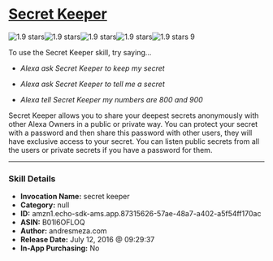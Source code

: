 # [Secret Keeper](http://alexa.amazon.com/#skills/amzn1.echo-sdk-ams.app.87315626-57ae-48a7-a402-a5f54ff170ac)
![1.9 stars](../../images/ic_star_black_18dp_1x.png)![1.9 stars](../../images/ic_star_half_black_18dp_1x.png)![1.9 stars](../../images/ic_star_border_black_18dp_1x.png)![1.9 stars](../../images/ic_star_border_black_18dp_1x.png)![1.9 stars](../../images/ic_star_border_black_18dp_1x.png) 9

To use the Secret Keeper skill, try saying...

* *Alexa ask Secret Keeper to keep my secret*

* *Alexa ask Secret Keeper to tell me a secret*

* *Alexa tell Secret Keeper my numbers are 800 and 900*

Secret Keeper allows you to share your deepest secrets anonymously with other Alexa Owners in a public or private way. You can protect your secret with a password and then share this password with other users, they will have exclusive access to your secret. You can listen public secrets from all the users or private secrets if you have a password for them.

***

### Skill Details

* **Invocation Name:** secret keeper
* **Category:** null
* **ID:** amzn1.echo-sdk-ams.app.87315626-57ae-48a7-a402-a5f54ff170ac
* **ASIN:** B01I6OFLOQ
* **Author:** andresmeza.com
* **Release Date:** July 12, 2016 @ 09:29:37
* **In-App Purchasing:** No
